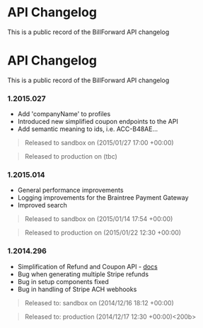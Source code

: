 API Changelog
=============

This is a public record of the BillForward API changelog

API Changelog
=============

This is a public record of the BillForward API changelog

### 1.2015.027

-   Add 'companyName' to profiles
-   Introduced new simplified coupon endpoints to the API
-   Add semantic meaning to ids, i.e. ACC-B48AE...


>   Released to sandbox on (2015/01/27 17:00 +00:00)

>   Released to production on (tbc)


### 1.2015.014

-   General performance improvements
-   Logging improvements for the Braintree Payment Gateway
-   Improved search


>   Released to sandbox on (2015/01/14 17:54 +00:00)

>   Released to production on (2015/01/22 12:30 +00:00)


### 1.2014.296 

-   Simplification of Refund and Coupon API - [docs](https://app-sandbox.billforward.net/#/api/method/refunds)
-   Bug when generating multiple Stripe refunds
-   Bug in setup components fixed
-   Bug in handling of Stripe ACH webhooks


>   Released to: sandbox on (2014/12/16 18:12 +00:00)

>   Released to: production (2014/12/17 12:30 +00:00)<200b>
